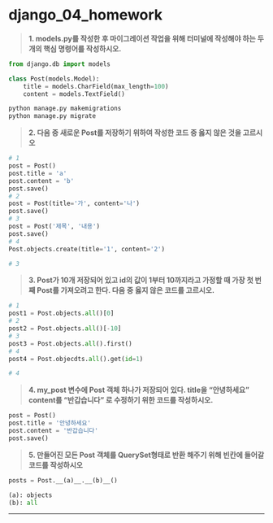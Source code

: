 # django_04_homework





> **1.  models.py를 작성한 후 마이그레이션 작업을 위해 터미널에 작성해야 하는 두 개의 핵심 명령어를 작성하시오.**

```python
from django.db import models

class Post(models.Model):
    title = models.CharField(max_length=100)
    content = models.TextField()
```

```python
python manage.py makemigrations
python manage.py migrate
```



> **2. 다음 중 새로운 Post를 저장하기 위하여 작성한 코드 중 옳지 않은 것을 고르시오**

```python
# 1
post = Post()
post.title = 'a'
post.content = 'b'
post.save()
# 2
post = Post(title='가', content='나')
post.save()
# 3
post = Post('제목', '내용')
post.save()
# 4
Post.objects.create(title='1', content='2')
```

```python
# 3
```



> **3. Post가 10개 저장되어 있고 id의 값이 1부터 10까지라고 가정할 때 가장 첫 번째 Post를 가져오려고 한다. 다음 중 옳지 않은 코드를 고르시오.**

```python
# 1
post1 = Post.objects.all()[0]
# 2
post2 = Post.objects.all()[-10]
# 3
post3 = Post.objects.all().first()
# 4
post4 = Post.objecdts.all().get(id=1)
```

```python
# 4
```



> **4. my_post 변수에 Post 객체 하나가 저장되어 있다.  title을 “안녕하세요” content를 “반갑습니다” 로 수정하기 위한 코드를 작성하시오.**

```python
post = Post()
post.title = '안녕하세요'
post.content = '반갑습니다'
post.save()
```



> **5. 만들어진 모든 Post 객체를 QuerySet형태로 반환 해주기 위해 빈칸에 들어갈 코드를 작성하시오**

```python
posts = Post.__(a)__.__(b)__()
```

```python
(a): objects
(b): all
```



___

